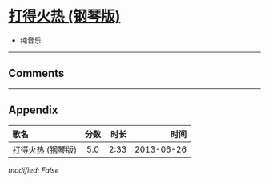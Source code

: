 # [打得火热 (钢琴版)](https://music.163.com/song?id=26608874)

* 纯音乐


---

## Comments


---

## Appendix

|歌名|分数|时长|时间|
|:---|:---:|---:|---:|
|打得火热 (钢琴版)|5.0|2:33|2013-06-26

*modified: False*